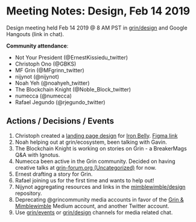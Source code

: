 # Meeting Notes: Design, Feb 14 2019
Design meeting held Feb 14 2019 @ 8 AM PST in [grin/design](https://gitter.im/grin_community/design) and Google Hangouts (link in chat).

**Community attendance**:

* Not Your President (@ErnestKissiedu_twitter)
* Christoph Ono (@GBKS)
* MF Grin (@MFgrinn_twitter)
* nijynot (@nijynot)
* Noah Yeh (@noahyeh_twitter)
* The Blockchain Knight (@Noble_Block_twitter)
* numecca (@numecca)
* Rafael Jegundo (@rjegundo_twitter)

## Actions / Decisions / Events

1. Christoph created a [landing page design](https://www.dropbox.com/s/81viy4gk71w6wp6/ironbelly-landing-page-gbks-190213.png?dl=0) for [Iron Belly](https://cycle42.com/ironbelly). [Figma link](https://www.figma.com/file/n5o6ptY5FaPS1E1KmR0Bcx/Grin-web-wallet?node-id=858%3A487)
2. Noah helping out at grin/ecosystem, been talking with Gavin.
3. The Blockchain Knight is working on stories on Grin - a BreakerMags Q&A with Ignotus.
4. Numecca been active in the Grin community. Decided on having creative talks at [grin-forum.org (Uncategorized)](https://www.grin-forum.org/c/uncategorized) for now.
6. Ernest drafting a story for Grin.
5. Rafael joining us for the first time and wants to help out!
7. Nijynot aggregating resources and links in the [mimblewimble/design](https://github.com/mimblewimble/design) repository.
8. Deprecating @grincommunity media accounts in favor of the [Grin & Mimblewimble](https://medium.com/grin-mimblewimble) Medium account, and another Twitter account.
9. Use [grin/events](https://gitter.im/grin_community/events) or [grin/design](https://gitter.im/grin_community/design) channels for media related chat.
